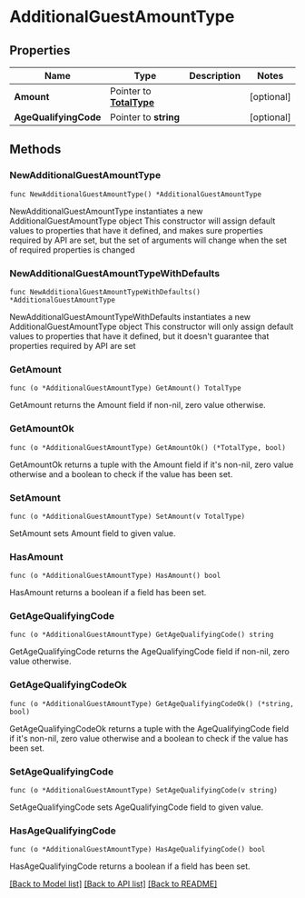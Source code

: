 # AdditionalGuestAmountType

## Properties

Name | Type | Description | Notes
------------ | ------------- | ------------- | -------------
**Amount** | Pointer to [**TotalType**](TotalType.md) |  | [optional] 
**AgeQualifyingCode** | Pointer to **string** |  | [optional] 

## Methods

### NewAdditionalGuestAmountType

`func NewAdditionalGuestAmountType() *AdditionalGuestAmountType`

NewAdditionalGuestAmountType instantiates a new AdditionalGuestAmountType object
This constructor will assign default values to properties that have it defined,
and makes sure properties required by API are set, but the set of arguments
will change when the set of required properties is changed

### NewAdditionalGuestAmountTypeWithDefaults

`func NewAdditionalGuestAmountTypeWithDefaults() *AdditionalGuestAmountType`

NewAdditionalGuestAmountTypeWithDefaults instantiates a new AdditionalGuestAmountType object
This constructor will only assign default values to properties that have it defined,
but it doesn't guarantee that properties required by API are set

### GetAmount

`func (o *AdditionalGuestAmountType) GetAmount() TotalType`

GetAmount returns the Amount field if non-nil, zero value otherwise.

### GetAmountOk

`func (o *AdditionalGuestAmountType) GetAmountOk() (*TotalType, bool)`

GetAmountOk returns a tuple with the Amount field if it's non-nil, zero value otherwise
and a boolean to check if the value has been set.

### SetAmount

`func (o *AdditionalGuestAmountType) SetAmount(v TotalType)`

SetAmount sets Amount field to given value.

### HasAmount

`func (o *AdditionalGuestAmountType) HasAmount() bool`

HasAmount returns a boolean if a field has been set.

### GetAgeQualifyingCode

`func (o *AdditionalGuestAmountType) GetAgeQualifyingCode() string`

GetAgeQualifyingCode returns the AgeQualifyingCode field if non-nil, zero value otherwise.

### GetAgeQualifyingCodeOk

`func (o *AdditionalGuestAmountType) GetAgeQualifyingCodeOk() (*string, bool)`

GetAgeQualifyingCodeOk returns a tuple with the AgeQualifyingCode field if it's non-nil, zero value otherwise
and a boolean to check if the value has been set.

### SetAgeQualifyingCode

`func (o *AdditionalGuestAmountType) SetAgeQualifyingCode(v string)`

SetAgeQualifyingCode sets AgeQualifyingCode field to given value.

### HasAgeQualifyingCode

`func (o *AdditionalGuestAmountType) HasAgeQualifyingCode() bool`

HasAgeQualifyingCode returns a boolean if a field has been set.


[[Back to Model list]](../README.md#documentation-for-models) [[Back to API list]](../README.md#documentation-for-api-endpoints) [[Back to README]](../README.md)



